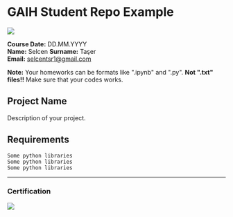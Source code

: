 # GAIH Student Repo Example
![](img/logo.png)

**Course Date:** DD.MM.YYYY  
**Name:** Selcen 
**Surname:** Taşer  
**Email:** selcentsr1@gmail.com  

**Note:** Your homeworks can be formats like ".ipynb" and ".py". **Not ".txt" files!!** Make sure that your codes works.  

## Project Name
Description of your project.

## Requirements
```
Some python libraries
Some python libraries
Some python libraries
```
---

### Certification
![](img/certificate_ex.png)

